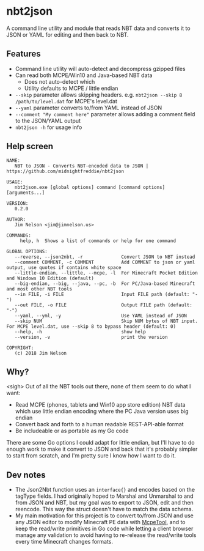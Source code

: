 # nbt2json

A command line utility and module that reads NBT data and converts it to JSON or YAML for editing and then back to NBT.

## Features

- Command line utility will auto-detect and decompress gzipped files
- Can read both MCPE/Win10 and Java-based NBT data
    - Does not auto-detect which
    - Utility defaults to MCPE / little endian
- `--skip` parameter allows skipping headers. e.g. `nbt2json --skip 8 /path/to/level.dat` for MCPE's level.dat
- `--yaml` parameter converts to/from YAML instead of JSON
- `--comment "My comment here"` parameter allows adding a comment field to the JSON/YAML output
- `nbt2json -h` for usage info

## Help screen

	NAME:
	   NBT to JSON - Converts NBT-encoded data to JSON | https://github.com/midnightfreddie/nbt2json

	USAGE:
	   nbt2json.exe [global options] command [command options] [arguments...]

	VERSION:
	   0.2.0

	AUTHOR:
	   Jim Nelson <jim@jimnelson.us>

	COMMANDS:
		 help, h  Shows a list of commands or help for one command

	GLOBAL OPTIONS:
	   --reverse, --json2nbt, -r              Convert JSON to NBT instead
	   --comment COMMENT, -c COMMENT          Add COMMENT to json or yaml output, use quotes if contains white space
	   --little-endian, --little, --mcpe, -l  For Minecraft Pocket Edition and Windows 10 Edition (default)
	   --big-endian, --big, --java, --pc, -b  For PC/Java-based Minecraft and most other NBT tools
	   --in FILE, -i FILE                     Input FILE path (default: "-")
	   --out FILE, -o FILE                    Output FILE path (default: "-")
	   --yaml, --yml, -y                      Use YAML instead of JSON
	   --skip NUM                             Skip NUM bytes of NBT input. For MCPE level.dat, use --skip 8 to bypass header (default: 0)
	   --help, -h                             show help
	   --version, -v                          print the version

	COPYRIGHT:
	   (c) 2018 Jim Nelson

## Why?

\<sigh\> Out of all the NBT tools out there, none of them seem to do what I want:

- Read MCPE (phones, tablets and Win10 app store edition) NBT data which use little endian encoding where the PC Java version uses big endian
- Convert back and forth to a human readable REST-API-able format
- Be includeable or as portable as my Go code

There are some Go options I could adapt for little endian, but I'll have to do enough work to make it convert to JSON and back that it's probably simpler to start from scratch, and I'm pretty sure I know how I want to do it.

## Dev notes

- The Json2Nbt function uses an `interface{}` and encodes based on the tagType fields. I had originally hoped to Marshal and Unmarshal to and from JSON and NBT, but my goal was to export to JSON, edit and then reencode. This way the struct doesn't have to match the data schema.
- My main motivation for this project is to convert to/from JSON and use any JSON editor to modify Minecraft PE data with [McpeTool](https://github.com/midnightfreddie/McpeTool), and to keep the read/write primitives in Go code while letting a client browser manage any validation to avoid having to re-release the read/write tools every time Minecraft changes formats.